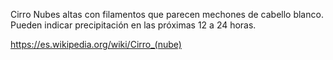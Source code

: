 Cirro
Nubes altas con filamentos que parecen mechones de cabello blanco. Pueden indicar precipitación en las próximas 12 a 24 horas.

https://es.wikipedia.org/wiki/Cirro_(nube)
